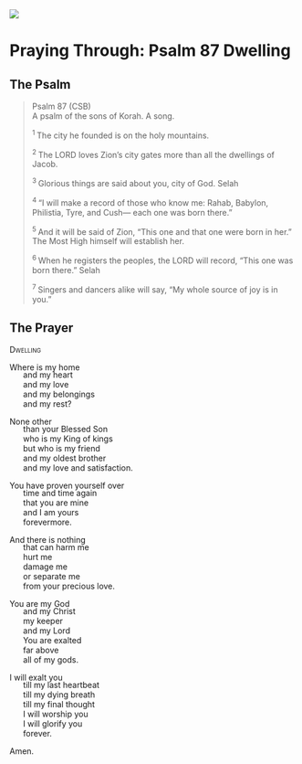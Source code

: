 <img class="intro-right" src="/images/art-paris-psalter.jpg">

<style>
  li {list-style-type: none;}
  p + ul {
    margin-top: -18px;
}
</style>

# Praying Through: Psalm 87 Dwelling

## The Psalm

>Psalm 87 (CSB)    
> A psalm of the sons of Korah. A song. 
>
><sup> 1 </sup> The city he founded is on the holy mountains. 
>
><sup> 2 </sup> The LORD loves Zion’s city gates more than all the dwellings of Jacob. 
>
><sup> 3 </sup> Glorious things are said about you, city of God. Selah 
>
><sup> 4 </sup> “I will make a record of those who know me: Rahab, Babylon, Philistia, Tyre, and Cush— each one was born there.” 
>
><sup> 5 </sup> And it will be said of Zion, “This one and that one were born in her.” The Most High himself will establish her. 
>
><sup> 6 </sup> When he registers the peoples, the LORD will record, “This one was born there.” Selah 
>
><sup> 7 </sup> Singers and dancers alike will say, “My whole source of joy is in you.”

## The Prayer

<div style="font-variant: small-caps;">
Dwelling
</div>

Where is my home
* and my heart
* and my love
* and my belongings
* and my rest?

None other
* than your Blessed Son
* who is my King of kings
* but who is my friend
* and my oldest brother
* and my love and satisfaction.

You have proven yourself over
* time and time again
* that you are mine
* and I am yours
* forevermore.

And there is nothing
* that can harm me
* hurt me
* damage me
* or separate me
* from your precious love.

You are my God
* and my Christ
* my keeper
* and my Lord
* You are exalted
* far above
* all of my gods.

I will exalt you
* till my last heartbeat
* till my dying breath
* till my final thought
* I will worship you
* I will glorify you
* forever.

Amen.

